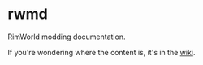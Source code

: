 rwmd
====

RimWorld modding documentation.

If you're wondering where the content is, it's in the [wiki](https://github.com/oldmud0/rwmd/wiki).

